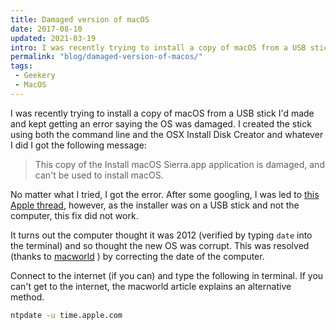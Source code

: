 ```yaml
---
title: Damaged version of macOS
date: 2017-08-10
updated: 2021-03-19
intro: I was recently trying to install a copy of macOS from a USB stick I'd made and kept getting an error saying the OS was damaged. I created the stick using both the command line and the OSX Install Disk Creator and whatever I did I got the error.
permalink: "blog/damaged-version-of-macos/"
tags:
 - Geekery
 - MacOS
---
```


I was recently trying to install a copy of macOS from a USB stick I'd made and kept getting an error saying the OS was damaged. I created the stick using both the command line and the OSX Install Disk Creator and whatever I did I got the following message:

> This copy of the Install macOS Sierra.app application is damaged, and can't be used to install macOS.

No matter what I tried, I got the error. After some googling, I was led to [this Apple thread](https://discussions.apple.com/thread/7675283?start=0&tstart=0)​, however, as the installer was on a USB stick and not the computer, this fix did not work.

It turns out the computer thought it was 2012 (verified by typing `date` into the terminal) and so thought the new OS was corrupt. This was resolved (thanks to [macworld](https://www.macworld.com/article/228426/installing-os-x-what-to-do-when-this-copy-of-the-install-os-x-application-cannot-be-verified.html) ) by correcting the date of the computer.

Connect to the internet (if you can) and type the following in terminal. If you can't get to the internet, the macworld article explains an alternative method.

```bash
ntpdate -u time.apple.com
```
